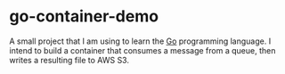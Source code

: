 # go-container-demo

A small project that I am using to learn the [Go](https://github.com/golang/go) programming language. I intend to build a container that consumes a message from a queue, then writes a resulting file to AWS S3.
